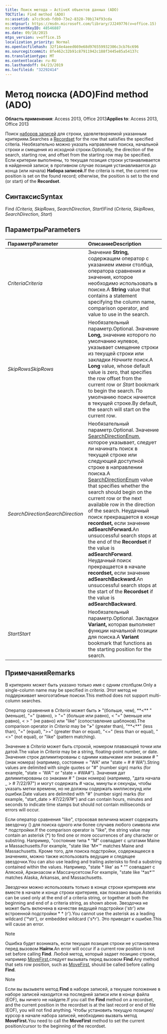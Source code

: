 ```yaml
---
title: Поиск метода — ActiveX объектов данных (ADO)
TOCTitle: Find method (ADO)
ms:assetid: a7cc9ceb-fdb9-73e2-8328-70b174f93cda
ms:mtpsurl: https://msdn.microsoft.com/library/JJ249776(v=office.15)
ms:contentKeyID: 48546887
ms.date: 09/18/2015
mtps_version: v=office.15
localization_priority: Normal
ms.openlocfilehash: 32f14e4aeed669e68d976559932306c3cb76c696
ms.sourcegitcommit: 8fe462c32b91c87911942c188f3445e85a54137c
ms.translationtype: MT
ms.contentlocale: ru-RU
ms.lasthandoff: 04/23/2019
ms.locfileid: "32292414"
---
```

# <a name="find-method-ado"></a><span data-ttu-id="4d9a3-102">Метод поиска (ADO)</span><span class="sxs-lookup"><span data-stu-id="4d9a3-102">Find method (ADO)</span></span>

<span data-ttu-id="4d9a3-103">**Область применения**: Access 2013, Office 2013</span><span class="sxs-lookup"><span data-stu-id="4d9a3-103">**Applies to**: Access 2013, Office 2013</span></span>

<span data-ttu-id="4d9a3-104">Поиск [наборов записей](recordset-object-ado.md) для строки, удовлетворяемой указанным критериям.</span><span class="sxs-lookup"><span data-stu-id="4d9a3-104">Searches a [Recordset](recordset-object-ado.md) for the row that satisfies the specified criteria.</span></span> <span data-ttu-id="4d9a3-105">Необязательно можно указать направление поиска, начальной строки и смещения из исходной строки.</span><span class="sxs-lookup"><span data-stu-id="4d9a3-105">Optionally, the direction of the search, starting row, and offset from the starting row may be specified.</span></span> <span data-ttu-id="4d9a3-106">Если критерии выполнены, то текущая позиция строки устанавливается в найденной записи; в противном случае позиция устанавливается до конца (или начала) **Набора записей.**</span><span class="sxs-lookup"><span data-stu-id="4d9a3-106">If the criteria is met, the current row position is set on the found record; otherwise, the position is set to the end (or start) of the **Recordset**.</span></span>

## <a name="syntax"></a><span data-ttu-id="4d9a3-107">Синтаксис</span><span class="sxs-lookup"><span data-stu-id="4d9a3-107">Syntax</span></span>

<span data-ttu-id="4d9a3-108">Find *(Criteria,* *SkipRows*, *SearchDirection*, *Start*)</span><span class="sxs-lookup"><span data-stu-id="4d9a3-108">Find (*Criteria*, *SkipRows*, *SearchDirection*, *Start*)</span></span>

## <a name="parameters"></a><span data-ttu-id="4d9a3-109">Параметры</span><span class="sxs-lookup"><span data-stu-id="4d9a3-109">Parameters</span></span>

|<span data-ttu-id="4d9a3-110">Параметр</span><span class="sxs-lookup"><span data-stu-id="4d9a3-110">Parameter</span></span>|<span data-ttu-id="4d9a3-111">Описание</span><span class="sxs-lookup"><span data-stu-id="4d9a3-111">Description</span></span>|
|:--------|:----------|
|<span data-ttu-id="4d9a3-112">*Criteria*</span><span class="sxs-lookup"><span data-stu-id="4d9a3-112">*Criteria*</span></span> |<span data-ttu-id="4d9a3-113">Значение **String,** содержащем оператор с указанием имени столбца, оператора сравнения и значения, которое необходимо использовать в поиске.</span><span class="sxs-lookup"><span data-stu-id="4d9a3-113">A **String** value that contains a statement specifying the column name, comparison operator, and value to use in the search.</span></span>|
|<span data-ttu-id="4d9a3-114">*SkipRows*</span><span class="sxs-lookup"><span data-stu-id="4d9a3-114">*SkipRows*</span></span> |<span data-ttu-id="4d9a3-115">Необязательный параметр.</span><span class="sxs-lookup"><span data-stu-id="4d9a3-115">Optional.</span></span> <span data-ttu-id="4d9a3-116">Значение **Long,** значение которого по умолчанию нулевое, указывает смещение строки из текущей строки или закладки *Начните* поиск.</span><span class="sxs-lookup"><span data-stu-id="4d9a3-116">A **Long** value, whose default value is zero, that specifies the row offset from the current row or *Start* bookmark to begin the search.</span></span> <span data-ttu-id="4d9a3-117">По умолчанию поиск начнется в текущей строке.</span><span class="sxs-lookup"><span data-stu-id="4d9a3-117">By default, the search will start on the current row.</span></span>|
|<span data-ttu-id="4d9a3-118">*SearchDirection*</span><span class="sxs-lookup"><span data-stu-id="4d9a3-118">*SearchDirection*</span></span> |<span data-ttu-id="4d9a3-119">Необязательный параметр.</span><span class="sxs-lookup"><span data-stu-id="4d9a3-119">Optional.</span></span> <span data-ttu-id="4d9a3-120">Значение [SearchDirectionEnum,](searchdirectionenum.md) которое указывает, следует ли начинать поиск в текущей строке или следующей доступной строке в направлении поиска.</span><span class="sxs-lookup"><span data-stu-id="4d9a3-120">A [SearchDirectionEnum](searchdirectionenum.md) value that specifies whether the search should begin on the current row or the next available row in the direction of the search.</span></span> <span data-ttu-id="4d9a3-121">Неудачный поиск прекращается в конце **recordset,** если значение **adSearchForward.**</span><span class="sxs-lookup"><span data-stu-id="4d9a3-121">An unsuccessful search stops at the end of the **Recordset** if the value is **adSearchForward**.</span></span> <span data-ttu-id="4d9a3-122">Неудачный поиск прекращается в начале **recordset,** если значение **adSearchBackward.**</span><span class="sxs-lookup"><span data-stu-id="4d9a3-122">An unsuccessful search stops at the start of the **Recordset** if the value is **adSearchBackward**.</span></span>|
|<span data-ttu-id="4d9a3-123">*Start*</span><span class="sxs-lookup"><span data-stu-id="4d9a3-123">*Start*</span></span> |<span data-ttu-id="4d9a3-124">Необязательный параметр.</span><span class="sxs-lookup"><span data-stu-id="4d9a3-124">Optional.</span></span> <span data-ttu-id="4d9a3-125">Закладки **Variant,** которая выполняет функции начальной позиции для поиска.</span><span class="sxs-lookup"><span data-stu-id="4d9a3-125">A **Variant** bookmark that functions as the starting position for the search.</span></span>|

## <a name="remarks"></a><span data-ttu-id="4d9a3-126">Примечания</span><span class="sxs-lookup"><span data-stu-id="4d9a3-126">Remarks</span></span>

<span data-ttu-id="4d9a3-127">В критериях может быть указано только имя с одним *столбцом.*</span><span class="sxs-lookup"><span data-stu-id="4d9a3-127">Only a single-column name may be specified in *criteria*.</span></span> <span data-ttu-id="4d9a3-128">Этот метод не поддерживает многоэтабные поиски.</span><span class="sxs-lookup"><span data-stu-id="4d9a3-128">This method does not support multi-column searches.</span></span>

<span data-ttu-id="4d9a3-129">Оператор сравнения в *Criteria* может быть **\>** "(больше, чем), \*\*\<** "(меньше), "=" (равно), \> "=" (больше или равно), \< "=" (меньше или равно), \< \> " (не равно) или "like" (сопоставление шаблонов).</span><span class="sxs-lookup"><span data-stu-id="4d9a3-129">The comparison operator in *Criteria* may be "**\>**" (greater than), "\*\*\<**" (less than), "=" (equal), "\>=" (greater than or equal), "\<=" (less than or equal), "\<\>" (not equal), or "like" (pattern matching).</span></span>

<span data-ttu-id="4d9a3-130">Значение в *Criteria* может быть строкой, номером плавающей точки или датой.</span><span class="sxs-lookup"><span data-stu-id="4d9a3-130">The value in *Criteria* may be a string, floating-point number, or date.</span></span> <span data-ttu-id="4d9a3-131">Значения строк делимитированы с одними кавычками или знаками \# "(знак номера) (например, состояние = "WA" или "state = \# \# WA").</span><span class="sxs-lookup"><span data-stu-id="4d9a3-131">String values are delimited with single quotes or "\#" (number sign) marks (for example, "state = 'WA'" or "state = \#WA\#").</span></span> <span data-ttu-id="4d9a3-132">Значения дат делимитированы со знаками \# " (знак номера) (например, "дата начала \_ \> \# 7/22/97") и могут содержать \# часы, минуты и секунды, чтобы указать метки времени, но не должны содержать миллисекунд или ошибки.</span><span class="sxs-lookup"><span data-stu-id="4d9a3-132">Date values are delimited with "\#" (number sign) marks (for example, "start\_date \> \#7/22/97\#") and can contain hours, minutes and seconds to indicate time stamps but should not contain milliseconds or errors will occur.</span></span>

<span data-ttu-id="4d9a3-133">Если оператор сравнения "like", строковая величина может содержать звездочку () для поиска одного или более случаев любого символа или \* подстройки.</span><span class="sxs-lookup"><span data-stu-id="4d9a3-133">If the comparison operator is "like", the string value may contain an asterisk (\*) to find one or more occurrences of any character or substring.</span></span> <span data-ttu-id="4d9a3-134">Например, "состояние типа \* "M" совпадает с штатами Maine и Massachusetts.</span><span class="sxs-lookup"><span data-stu-id="4d9a3-134">For example, "state like 'M\*'" matches Maine and Massachusetts.</span></span> <span data-ttu-id="4d9a3-135">Кроме того, для поиска подстройки, содержащееся в значениях, можно также использовать ведущие и следящее звездочки.</span><span class="sxs-lookup"><span data-stu-id="4d9a3-135">You can also use leading and trailing asterisks to find a substring contained within the values.</span></span> <span data-ttu-id="4d9a3-136">Например, "state \* like' as \* "" совпадает с Аляской, Арканзасом и Массачусетсом.</span><span class="sxs-lookup"><span data-stu-id="4d9a3-136">For example, "state like '\*as\*'" matches Alaska, Arkansas, and Massachusetts.</span></span>

<span data-ttu-id="4d9a3-137">Звездочки можно использовать только в конце строки критериев или вместе в начале и конце строки критериев, как показано выше.</span><span class="sxs-lookup"><span data-stu-id="4d9a3-137">Asterisks can be used only at the end of a criteria string, or together at both the beginning and end of a criteria string, as shown above.</span></span> <span data-ttu-id="4d9a3-138">Звездочка не может быть включена в качестве ведущей подстройки ('str') или встроенной подстройки \* \* (r').</span><span class="sxs-lookup"><span data-stu-id="4d9a3-138">You cannot use the asterisk as a leading wildcard ('\*str'), or embedded wildcard ('s\*r').</span></span> <span data-ttu-id="4d9a3-139">Это приведет к ошибке.</span><span class="sxs-lookup"><span data-stu-id="4d9a3-139">This will cause an error.</span></span>

> [!NOTE]
> <span data-ttu-id="4d9a3-140">Ошибка будет возникать, если текущая позиция строки не установлена перед вызовом **Найти**.</span><span class="sxs-lookup"><span data-stu-id="4d9a3-140">An error will occur if a current row position is not set before calling **Find**.</span></span> <span data-ttu-id="4d9a3-141">Любой метод, который задает позицию строки, например [MoveFirst,](movefirst-movelast-movenext-and-moveprevious-methods-ado.md)следует вызывать перед вызовом **Find**.</span><span class="sxs-lookup"><span data-stu-id="4d9a3-141">Any method that sets row position, such as [MoveFirst](movefirst-movelast-movenext-and-moveprevious-methods-ado.md), should be called before calling **Find**.</span></span>

> [!NOTE]
> <span data-ttu-id="4d9a3-142">Если вы вызывете метод **Find** в наборе записей, а текущее положение в наборе записей находится на последней записи или в конце файла (EOF), вы ничего не найдете.</span><span class="sxs-lookup"><span data-stu-id="4d9a3-142">If you call the **Find** method on a recordset, and the current position in the recordset is at the last record or end of file (EOF), you will not find anything.</span></span> <span data-ttu-id="4d9a3-143">Чтобы установить текущую позицию/курсор в начале набора записей, необходимо вызвать метод **MoveFirst.**</span><span class="sxs-lookup"><span data-stu-id="4d9a3-143">You need to call the **MoveFirst** method to set the current position/cursor to the beginning of the recordset.</span></span>


